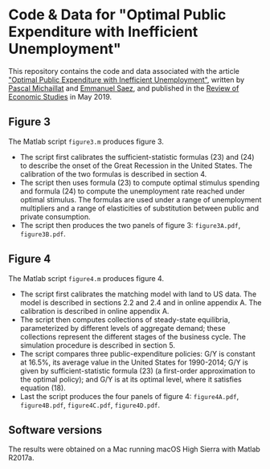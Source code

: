 # Code & Data for "Optimal Public Expenditure with Inefficient Unemployment"

This repository contains the code and data associated with the article ["Optimal Public Expenditure with Inefficient Unemployment"](https://www.pascalmichaillat.org/6.html), written by [Pascal Michaillat](https://www.pascalmichaillat.org) and [Emmanuel Saez](https://eml.berkeley.edu/~saez/), and published in the [Review of Economic Studies](https://doi.org/10.1093/restud/rdy030) in May 2019. 

## Figure 3

The Matlab script `figure3.m` produces figure 3.

* The script first calibrates the sufficient-statistic formulas (23) and (24) to describe
the onset of the Great Recession in the United States. The calibration of the two formulas is described in section 4.
* The script then uses formula (23) to compute optimal stimulus spending and formula (24) to compute the unemployment rate reached under optimal stimulus. The formulas are used under a range of unemployment multipliers and a range of elasticities of substitution between public and private consumption.
* The script then produces the two panels of figure 3: `figure3A.pdf`, `figure3B.pdf`.

## Figure 4

The Matlab script `figure4.m` produces figure 4.

* The script first calibrates the matching model with land to US data. The model is
described in sections 2.2 and 2.4 and in online appendix A. The calibration is described in online appendix A.
* The script then computes collections of steady-state equilibria, parameterized by
different levels of aggregate demand; these collections represent the different stages of
the business cycle. The simulation procedure is described in section 5.
* The script compares three public-expenditure policies: G/Y is constant at 16.5%, its average value in the United States for 1990-2014; G/Y is given by sufficient-statistic formula (23) (a first-order approximation to the optimal policy); and G/Y is at its optimal level, where it satisfies equation (18).
* Last the script produces the four panels of figure 4: `figure4A.pdf`, `figure4B.pdf`, `figure4C.pdf`, `figure4D.pdf`.

## Software versions

The results were obtained on a Mac running macOS High Sierra with Matlab R2017a.
